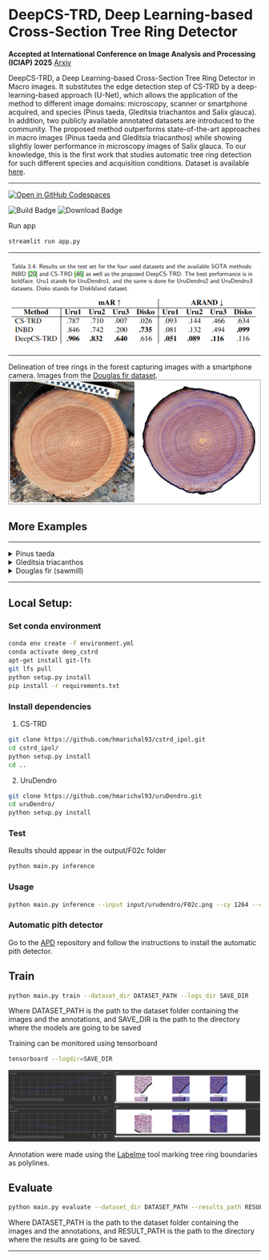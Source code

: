 # DeepCS-TRD, Deep Learning-based Cross-Section Tree Ring Detector

**Accepted at International Conference on Image Analysis and Processing (ICIAP) 2025** [Arxiv](https://doi.org/10.48550/arXiv.2504.16242)

DeepCS-TRD, a Deep Learning-based Cross-Section Tree Ring Detector in Macro images. It substitutes the edge detection step of CS-TRD 
by a deep-learning-based approach (U-Net), which allows the application of the method to different image domains: microscopy, scanner or smartphone acquired, and species (Pinus taeda, Gleditsia triachantos and Salix glauca). In addition, two publicly available annotated datasets are introduced to the community. 
The proposed method outperforms state-of-the-art approaches in macro images (Pinus taeda and Gleditsia triacanthos) while showing slightly lower performance in microscopy images of Salix glauca. To our knowledge, this is the first work that studies automatic tree ring detection for such different species and acquisition conditions. Dataset is available [here](https://github.com/hmarichal93/deepcstrd/releases/tag/v1.0).

***
[![Open in GitHub Codespaces](https://github.com/codespaces/badge.svg)](https://github.com/codespaces/new?skip_quickstart=true&machine=basicLinux32gb&repo=894688718&ref=main&devcontainer_path=.devcontainer%2Fdevcontainer.json&geo=UsEast)

<img alt="Build Badge" src="https://img.shields.io/badge/python-3.12-blue" />
<img alt="Download Badge" src="https://img.shields.io/github/downloads/hmarichal93/deepcstrd/latest/total?color=amber&label=downloads" />


Run app 
```bash
streamlit run app.py
```

***

<div style="text-align: center;">
    <img src="assets/results.png" alt="Example input image and detected tree rings"/>
</div>

***
Delineation of tree rings in the forest capturing images with a smartphone camera. Images from the [Douglas fir dataset](https://annforsci.biomedcentral.com/articles/10.1186/s13595-022-01163-7).
<img src="assets/deepCS-TRD_douglas_fir_c07c.png" alt="Example input image and detected tree rings"/>

## More Examples 

***
<details><summary>Pinus taeda</summary>
<img src="assets/deepCS-TRD_pinus.png" alt="Example input image and detected tree rings"/>
<img src="assets/deepCS-TRD_pinus2.png" alt="Example input image and detected tree rings"/>

</details>

<details><summary>Gleditsia triacanthos</summary><img src="assets/deepCS-TRD_gleditsia.png" alt="Example input image and detected tree rings"/>
</details>

<details><summary>Douglas fir (sawmill)</summary>
<img src="assets/deepCS-TRD_douglas_fir_c08d.png" alt="Example input image and detected tree rings"/>
<img src="assets/deepCS-TRD_douglas_fir_c10d.png" alt="Example input image and detected tree rings"/>
<img src="assets/deepCS-TRD_douglas_fir_d05c.png" alt="Example input image and detected tree rings"/>
<img src="assets/deepCS-TRD_douglas_fir_d06c.png" alt="Example input image and detected tree rings"/>
</details>

***
## Local Setup:
### Set conda environment 
```bash
conda env create -f environment.yml
conda activate deep_cstrd
apt-get install git-lfs
git lfs pull
python setup.py install
pip install -r requirements.txt
```

### Install dependencies
1) CS-TRD
```bash 
git clone https://github.com/hmarichal93/cstrd_ipol.git
cd cstrd_ipol/
python setup.py install
cd .. 
```
2) UruDendro
```bash
git clone https://github.com/hmarichal93/uruDendro.git
cd uruDendro/
python setup.py install
```

### Test
Results should appear in the output/F02c folder
```bash
python main.py inference
```

### Usage
```bash
python main.py inference --input input/urudendro/F02c.png --cy 1264 --cx 1204  --output_dir ./output --root ./ --weights_path ./models/deep_cstrd/256_pinus_v1_1504.pth
```
### Automatic pith detector
Go to the [APD](https://github.com/hmarichal93/apd.git) repository and follow the instructions to install the automatic pith detector.

## Train

```bash 
python main.py train --dataset_dir DATASET_PATH --logs_dir SAVE_DIR
```
Where DATASET_PATH is the path to the dataset folder containing the images and the annotations, and SAVE_DIR is the 
path to the directory where the models are going to be saved

Training can be monitored using tensorboard
```bash
tensorboard --logdir=SAVE_DIR
```
<div style="text-align: center;">
    <img src="assets/tensorboard.png" alt="Example input image and detected tree rings"/>
</div>

Annotation were made using the [Labelme](https://github.com/wkentaro/labelme) tool marking tree ring boundaries as polylines.

## Evaluate 

```bash 
python main.py evaluate --dataset_dir DATASET_PATH --results_path RESULT_PATH
```
Where DATASET_PATH is the path to the dataset folder containing the images and the annotations, 
and RESULT_PATH is the path to the directory where the results are going to be saved.



***

